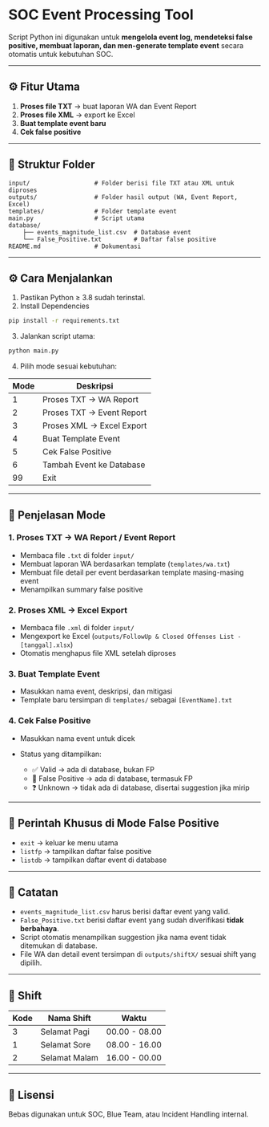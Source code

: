 # SOC Event Processing Tool

Script Python ini digunakan untuk **mengelola event log, mendeteksi false positive, membuat laporan, dan men-generate template event** secara otomatis untuk kebutuhan SOC.

---

## ⚙️ Fitur Utama

1. **Proses file TXT** → buat laporan WA dan Event Report
2. **Proses file XML** → export ke Excel
3. **Buat template event baru**
4. **Cek false positive**

---

## 📂 Struktur Folder

```
input/                  # Folder berisi file TXT atau XML untuk diproses
outputs/                # Folder hasil output (WA, Event Report, Excel)
templates/              # Folder template event
main.py                 # Script utama
database/
    ├── events_magnitude_list.csv  # Database event
    └── False_Positive.txt         # Daftar false positive
README.md               # Dokumentasi
```

---

## ⚙️ Cara Menjalankan

1. Pastikan Python ≥ 3.8 sudah terinstal.
2. Install Dependencies

```bash
pip install -r requirements.txt
```

3. Jalankan script utama:

```bash
python main.py
```

4. Pilih mode sesuai kebutuhan:

| Mode | Deskripsi                 |
| ---- | ------------------------- |
| 1    | Proses TXT → WA Report    |
| 2    | Proses TXT → Event Report |
| 3    | Proses XML → Excel Export |
| 4    | Buat Template Event       |
| 5    | Cek False Positive        |
| 6    | Tambah Event ke Database  |
| 99   | Exit                      |

---

## 📝 Penjelasan Mode

### 1. Proses TXT → WA Report / Event Report

* Membaca file `.txt` di folder `input/`
* Membuat laporan WA berdasarkan template (`templates/wa.txt`)
* Membuat file detail per event berdasarkan template masing-masing event
* Menampilkan summary false positive

### 2. Proses XML → Excel Export

* Membaca file `.xml` di folder `input/`
* Mengexport ke Excel (`outputs/FollowUp & Closed Offenses List - [tanggal].xlsx`)
* Otomatis menghapus file XML setelah diproses

### 3. Buat Template Event

* Masukkan nama event, deskripsi, dan mitigasi
* Template baru tersimpan di `templates/` sebagai `[EventName].txt`

### 4. Cek False Positive

* Masukkan nama event untuk dicek
* Status yang ditampilkan:

  * ✅ Valid → ada di database, bukan FP
  * 🚫 False Positive → ada di database, termasuk FP
  * ❓ Unknown → tidak ada di database, disertai suggestion jika mirip

---

## 🔑 Perintah Khusus di Mode False Positive

* `exit` → keluar ke menu utama
* `listfp` → tampilkan daftar false positive
* `listdb` → tampilkan daftar event di database

---

## 📌 Catatan

* `events_magnitude_list.csv` harus berisi daftar event yang valid.
* `False_Positive.txt` berisi daftar event yang sudah diverifikasi **tidak berbahaya**.
* Script otomatis menampilkan suggestion jika nama event tidak ditemukan di database.
* File WA dan detail event tersimpan di `outputs/shiftX/` sesuai shift yang dipilih.

---

## 🔧 Shift

| Kode | Nama Shift    | Waktu         |
| ---- | ------------- | ------------- |
| 3    | Selamat Pagi  | 00.00 - 08.00 |
| 1    | Selamat Sore  | 08.00 - 16.00 |
| 2    | Selamat Malam | 16.00 - 00.00 |

---

## 📜 Lisensi

Bebas digunakan untuk SOC, Blue Team, atau Incident Handling internal.
